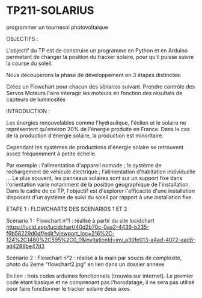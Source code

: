 # TP211-SOLARIUS
programmer un tournesol photovoltaique


OBJECTIFS :


L'objectif du TP est de construire un programme en Python et en Arduino permetant de changer la position du tracker solaire, pour qu'il puisse suivre la course du soleil.

Nous découperons la phase de développement en 3 étapes distinctes:

Créez un Flowchart pour chacun des sénarios suivant.
Prendre contrôle des Servos Moteurs
Faire interagir les moteurs en fonction des résultats de capteurs de luminosités


INTRODUCTION :


Les énergies renouvelables comme l'hydraulique, l'éolien et le solaire ne représentent qu'environ 20% de l'énergie produite en France. Dans le cas de la production d'énergie solaire, la production est minoritaire.

Cependant les systèmes de productions d'énergie solaire se retrouvent assez fréquemment à petite échelle.

Par exemple : l'alimentation d'appareil nomade ; le système de rechargement de véhicule électrique ; l'alimentation d'habitation individuelle ...
Le plus souvent, les panneaux solaires sont sur un support fixe dans l'orientation varie notamment de la position géographique de l'installation.
Dans le cadre de ce TP, l'objectif est d'explorer l'efficacité d'une installation disposant d'un système de suivi du soleil par rapport à une installation fixe.


ETAPE 1 : FLOWCHARTS DES SCENARIOS 1 ET 2


Scénario 1 : Flowchart n°1 : réalisé à partir du site lucidchart
https://lucid.app/lucidchart/40d2b70c-0aa2-4439-b235-f6b58229d0df/edit?viewport_loc=216%2C-124%2C1480%2C595%2C0_0&invitationId=inv_a30fe013-a4ad-4072-aad6-ad4289be47d3


Scénario 2 : Flowchart n°2 : réalisé à la main par soucis de complexité,
photo du 2eme "flowchart2.jpg" en lien dans un dossier annexe


En lien : trois codes arduinos fonctionnels (trouvés sur internet). Le premier code étant basique et ne comprenant pas l'horodatage, il ne sera pas utilisé pour faire fonctionner le tracker solaire deux axes.
